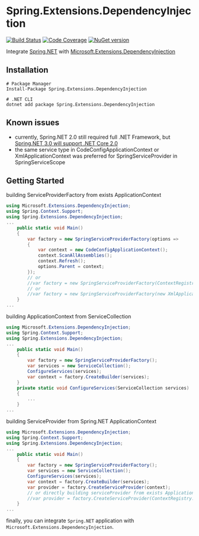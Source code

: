 # Spring.Extensions.DependencyInjection

[![Build Status][ci-badge]][ci] [![Code Coverage][codecov-badge]][codecov]
[![NuGet version][nuget-badge]][nuget]

[ci]: https://github.com/akunzai/Spring.Extensions.DependencyInjection/actions?query=workflow%3ACI
[ci-badge]: https://github.com/akunzai/Spring.Extensions.DependencyInjection/workflows/CI/badge.svg
[codecov]: https://codecov.io/gh/akunzai/Spring.Extensions.DependencyInjection
[codecov-badge]: https://codecov.io/gh/akunzai/Spring.Extensions.DependencyInjection/branch/main/graph/badge.svg?token=KA1W0L496Y
[nuget]: https://www.nuget.org/packages/Spring.Extensions.DependencyInjection/
[nuget-badge]: https://img.shields.io/nuget/v/Spring.Extensions.DependencyInjection.svg?style=flat-square

Integrate [Spring.NET](https://github.com/spring-projects/spring-net) with [Microsoft.Extensions.DependencyInjection](https://www.nuget.org/packages/Microsoft.Extensions.DependencyInjection)

## Installation

```shell
# Package Manager
Install-Package Spring.Extensions.DependencyInjection

# .NET CLI
dotnet add package Spring.Extensions.DependencyInjection
```

## Known issues

- currently, Spring.NET 2.0 still required full .NET Framework, but [Spring.NET 3.0 will support .NET Core 2.0](https://github.com/spring-projects/spring-net/issues/133)
- the same service type in CodeConfigApplicationContext or XmlApplicationContext was preferred for SpringServiceProvider in SpringServiceScope

## Getting Started

building ServiceProviderFactory from exists ApplicationContext

```csharp
using Microsoft.Extensions.DependencyInjection;
using Spring.Context.Support;
using Spring.Extensions.DependencyInjection;
...
    public static void Main()
    {
        var factory = new SpringServiceProviderFactory(options =>
        {
            var context = new CodeConfigApplicationContext();
            context.ScanAllAssemblies();
            context.Refresh();
            options.Parent = context;
        });
        // or
        //var factory = new SpringServiceProviderFactory(ContextRegistry.GetContext());
        // or
        //var factory = new SpringServiceProviderFactory(new XmlApplicationContext("objects.xml"));
    }
...
```

building ApplicationContext from ServiceCollection

```csharp
using Microsoft.Extensions.DependencyInjection;
using Spring.Context.Support;
using Spring.Extensions.DependencyInjection;
...
    public static void Main()
    {
        var factory = new SpringServiceProviderFactory();
        var services = new ServiceCollection();
        ConfigureServices(services);
        var context = factory.CreateBuilder(services);
    }
    private static void ConfigureServices(ServiceCollection services)
    {
        ...
    }
...
```

building ServiceProvider from Spring.NET ApplicationContext

```csharp
using Microsoft.Extensions.DependencyInjection;
using Spring.Context.Support;
using Spring.Extensions.DependencyInjection;
...
    public static void Main()
    {
        var factory = new SpringServiceProviderFactory();
        var services = new ServiceCollection();
        ConfigureServices(services);
        var context = factory.CreateBuilder(services);
        var provider = factory.CreateServiceProvider(context);
        // or directly building serviceProvider from exists ApplicationContext without integrate ServiceCollection
        //var provider = factory.CreateServiceProvider(ContextRegistry.GetContext());
    }
...
```

finally, you can integrate `Spring.NET` application with `Microsoft.Extensions.DependencyInjection`.

